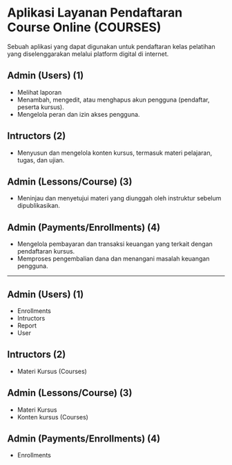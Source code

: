 # Aplikasi Layanan Pendaftaran Course Online (COURSES)
Sebuah aplikasi yang dapat digunakan untuk pendaftaran kelas pelatihan yang diselenggarakan melalui platform digital di internet.

## Admin (Users) (1)
-   Melihat laporan
-	Menambah, mengedit, atau menghapus akun pengguna (pendaftar, peserta kursus).
-	Mengelola peran dan izin akses pengguna.

## Intructors (2)
-	Menyusun dan mengelola konten kursus, termasuk materi pelajaran, tugas, dan ujian.

## Admin (Lessons/Course) (3)
-	Meninjau dan menyetujui materi yang diunggah oleh instruktur sebelum dipublikasikan.

## Admin (Payments/Enrollments) (4)
-	Mengelola pembayaran dan transaksi keuangan yang terkait dengan pendaftaran kursus.
-	Memproses pengembalian dana dan menangani masalah keuangan pengguna.


-------------------
## Admin (Users) (1)
-	Enrollments
-   Intructors
-   Report
-   User 

## Intructors (2)
-   Materi Kursus (Courses)

## Admin (Lessons/Course) (3)
-   Materi Kursus
-	Konten kursus (Courses)

## Admin (Payments/Enrollments) (4)
-	Enrollments 

